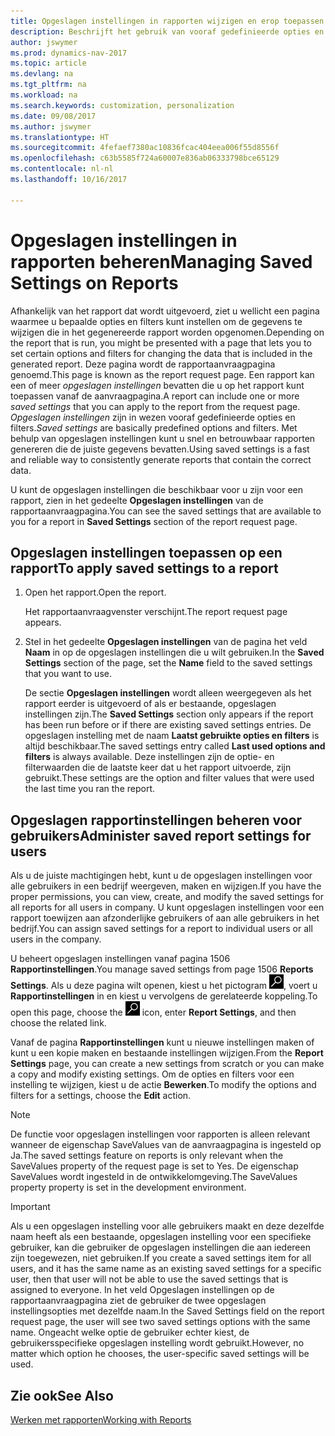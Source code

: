 ```yaml
---
title: Opgeslagen instellingen in rapporten wijzigen en erop toepassen
description: Beschrijft het gebruik van vooraf gedefinieerde opties en filters om een lijst aan te passen en de juiste gegevens te genereren.
author: jswymer
ms.prod: dynamics-nav-2017
ms.topic: article
ms.devlang: na
ms.tgt_pltfrm: na
ms.workload: na
ms.search.keywords: customization, personalization
ms.date: 09/08/2017
ms.author: jswymer
ms.translationtype: HT
ms.sourcegitcommit: 4fefaef7380ac10836fcac404eea006f55d8556f
ms.openlocfilehash: c63b5585f724a60007e836ab06333798bce65129
ms.contentlocale: nl-nl
ms.lasthandoff: 10/16/2017

---
```

# <a name="managing-saved-settings-on-reports"></a><span data-ttu-id="dd687-103">Opgeslagen instellingen in rapporten beheren</span><span class="sxs-lookup"><span data-stu-id="dd687-103">Managing Saved Settings on Reports</span></span>
<span data-ttu-id="dd687-104">Afhankelijk van het rapport dat wordt uitgevoerd, ziet u wellicht een pagina waarmee u bepaalde opties en filters kunt instellen om de gegevens te wijzigen die in het gegenereerde rapport worden opgenomen.</span><span class="sxs-lookup"><span data-stu-id="dd687-104">Depending on the report that is run, you might be presented with a page that lets you to set certain options and filters for changing the data that is included in the generated report.</span></span> <span data-ttu-id="dd687-105">Deze pagina wordt de rapportaanvraagpagina genoemd.</span><span class="sxs-lookup"><span data-stu-id="dd687-105">This page is known as the report request page.</span></span> <span data-ttu-id="dd687-106">Een rapport kan een of meer *opgeslagen instellingen* bevatten die u op het rapport kunt toepassen vanaf de aanvraagpagina.</span><span class="sxs-lookup"><span data-stu-id="dd687-106">A report can include one or more *saved settings* that you can apply to the report from the request page.</span></span> <span data-ttu-id="dd687-107">*Opgeslagen instellingen* zijn in wezen vooraf gedefinieerde opties en filters.</span><span class="sxs-lookup"><span data-stu-id="dd687-107">*Saved settings* are basically predefined options and filters.</span></span> <span data-ttu-id="dd687-108">Met behulp van opgeslagen instellingen kunt u snel en betrouwbaar rapporten genereren die de juiste gegevens bevatten.</span><span class="sxs-lookup"><span data-stu-id="dd687-108">Using saved settings is a fast and reliable way to consistently generate reports that contain the correct data.</span></span>

<span data-ttu-id="dd687-109">U kunt de opgeslagen instellingen die beschikbaar voor u zijn voor een rapport, zien in het gedeelte **Opgeslagen instellingen** van de rapportaanvraagpagina.</span><span class="sxs-lookup"><span data-stu-id="dd687-109">You can see the saved settings that are available to you for a report in **Saved Settings** section of the report request page.</span></span>  

## <a name="to-apply-saved-settings-to-a-report"></a><span data-ttu-id="dd687-110">Opgeslagen instellingen toepassen op een rapport</span><span class="sxs-lookup"><span data-stu-id="dd687-110">To apply saved settings to a report</span></span>
1. <span data-ttu-id="dd687-111">Open het rapport.</span><span class="sxs-lookup"><span data-stu-id="dd687-111">Open the report.</span></span>

   <span data-ttu-id="dd687-112">Het rapportaanvraagvenster verschijnt.</span><span class="sxs-lookup"><span data-stu-id="dd687-112">The report request page appears.</span></span>    
2. <span data-ttu-id="dd687-113">Stel in het gedeelte **Opgeslagen instellingen** van de pagina het veld **Naam** in op de opgeslagen instellingen die u wilt gebruiken.</span><span class="sxs-lookup"><span data-stu-id="dd687-113">In the **Saved Settings** section of the page, set the **Name** field  to the saved settings that you want to use.</span></span>

   <span data-ttu-id="dd687-114">De sectie **Opgeslagen instellingen** wordt alleen weergegeven als het rapport eerder is uitgevoerd of als er bestaande, opgeslagen instellingen zijn.</span><span class="sxs-lookup"><span data-stu-id="dd687-114">The **Saved Settings** section only appears if the report has been run before or if there are existing saved settings entries.</span></span> <span data-ttu-id="dd687-115">De opgeslagen instelling met de naam **Laatst gebruikte opties en filters** is altijd beschikbaar.</span><span class="sxs-lookup"><span data-stu-id="dd687-115">The saved settings entry called **Last used options and filters** is always available.</span></span> <span data-ttu-id="dd687-116">Deze instellingen zijn de optie- en filterwaarden die de laatste keer dat u het rapport uitvoerde, zijn gebruikt.</span><span class="sxs-lookup"><span data-stu-id="dd687-116">These settings are the option and filter values that were used the last time you ran the report.</span></span>

## <a name="administer-saved-report-settings-for-users"></a><span data-ttu-id="dd687-117">Opgeslagen rapportinstellingen beheren voor gebruikers</span><span class="sxs-lookup"><span data-stu-id="dd687-117">Administer saved report settings for users</span></span>
<span data-ttu-id="dd687-118">Als u de juiste machtigingen hebt, kunt u de opgeslagen instellingen voor alle gebruikers in een bedrijf weergeven, maken en wijzigen.</span><span class="sxs-lookup"><span data-stu-id="dd687-118">If you have the proper permissions, you can view, create, and modify the saved settings for all reports for all users in company.</span></span> <span data-ttu-id="dd687-119">U kunt opgeslagen instellingen voor een rapport toewijzen aan afzonderlijke gebruikers of aan alle gebruikers in het bedrijf.</span><span class="sxs-lookup"><span data-stu-id="dd687-119">You can assign saved settings for a report to individual users or all users in the company.</span></span>

<span data-ttu-id="dd687-120">U beheert opgeslagen instellingen vanaf pagina 1506 **Rapportinstellingen**.</span><span class="sxs-lookup"><span data-stu-id="dd687-120">You manage saved settings from page 1506 **Reports Settings**.</span></span> <span data-ttu-id="dd687-121">Als u deze pagina wilt openen, kiest u het pictogram ![Zoeken naar pagina of rapport](media/ui-search/search_small.png "pictogram Zoeken naar pagina of rapport"), voert u **Rapportinstellingen** in en kiest u vervolgens de gerelateerde koppeling.</span><span class="sxs-lookup"><span data-stu-id="dd687-121">To open this page, choose the ![Search for Page or Report](media/ui-search/search_small.png "Search for Page or Report icon") icon, enter **Report Settings**, and then choose the related link.</span></span>

<span data-ttu-id="dd687-122">Vanaf de pagina **Rapportinstellingen** kunt u nieuwe instellingen maken of kunt u een kopie maken en bestaande instellingen wijzigen.</span><span class="sxs-lookup"><span data-stu-id="dd687-122">From the **Report Settings** page, you can create a new settings from scratch or you can make a copy and modify existing settings.</span></span> <span data-ttu-id="dd687-123">Om de opties en filters voor een instelling te wijzigen, kiest u de actie **Bewerken**.</span><span class="sxs-lookup"><span data-stu-id="dd687-123">To modify the options and filters for a settings, choose the **Edit** action.</span></span>

> [!NOTE]
> <span data-ttu-id="dd687-124">De functie voor opgeslagen instellingen voor rapporten is alleen relevant wanneer de eigenschap SaveValues van de aanvraagpagina is ingesteld op Ja.</span><span class="sxs-lookup"><span data-stu-id="dd687-124">The saved settings feature on reports is only relevant when the SaveValues property of the request page is set to Yes.</span></span> <span data-ttu-id="dd687-125">De eigenschap SaveValues wordt ingesteld in de ontwikkelomgeving.</span><span class="sxs-lookup"><span data-stu-id="dd687-125">The SaveValues property property is set in the development environment.</span></span>  

> [!Important]
> <span data-ttu-id="dd687-126">Als u een opgeslagen instelling voor alle gebruikers maakt en deze dezelfde naam heeft als een bestaande, opgeslagen instelling voor een specifieke gebruiker, kan die gebruiker de opgeslagen instellingen die aan iedereen zijn toegewezen, niet gebruiken.</span><span class="sxs-lookup"><span data-stu-id="dd687-126">If you create a saved settings item for all users, and it has the same name as an existing saved settings for a specific user, then that user will not be able to use the saved settings that is assigned to everyone.</span></span>  <span data-ttu-id="dd687-127">In het veld Opgeslagen instellingen op de rapportaanvraagpagina ziet de gebruiker de twee opgeslagen instellingsopties met dezelfde naam.</span><span class="sxs-lookup"><span data-stu-id="dd687-127">In the Saved Settings field on the report request page, the user will see two saved settings options with the same name.</span></span> <span data-ttu-id="dd687-128">Ongeacht welke optie de gebruiker echter kiest, de gebruikersspecifieke opgeslagen instelling wordt gebruikt.</span><span class="sxs-lookup"><span data-stu-id="dd687-128">However, no matter which option he chooses, the user-specific saved settings will be used.</span></span>

## <a name="see-also"></a><span data-ttu-id="dd687-129">Zie ook</span><span class="sxs-lookup"><span data-stu-id="dd687-129">See Also</span></span>
[<span data-ttu-id="dd687-130">Werken met rapporten</span><span class="sxs-lookup"><span data-stu-id="dd687-130">Working with Reports</span></span>](ui-work-report.md)  

